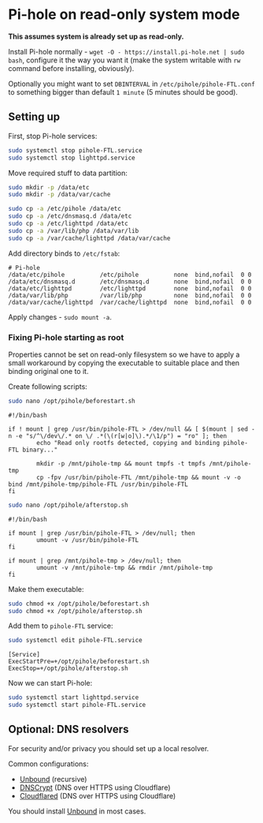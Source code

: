 # Pi-hole on read-only system mode

**This assumes system is already set up as read-only.**

Install Pi-hole normally - `wget -O - https://install.pi-hole.net | sudo bash`, configure it the way you want it (make the system writable with `rw` command before installing, obviously).

Optionally you might want to set `DBINTERVAL` in `/etc/pihole/pihole-FTL.conf` to something bigger than default `1 minute` (5 minutes should be good).

## Setting up

First, stop Pi-hole services:
```bash
sudo systemctl stop pihole-FTL.service
sudo systemctl stop lighttpd.service
```

Move required stuff to data partition:
```bash
sudo mkdir -p /data/etc
sudo mkdir -p /data/var/cache

sudo cp -a /etc/pihole /data/etc
sudo cp -a /etc/dnsmasq.d /data/etc
sudo cp -a /etc/lighttpd /data/etc
sudo cp -a /var/lib/php /data/var/lib
sudo cp -a /var/cache/lighttpd /data/var/cache
```

Add directory binds to `/etc/fstab`:
```
# Pi-hole
/data/etc/pihole          /etc/pihole          none  bind,nofail  0 0
/data/etc/dnsmasq.d       /etc/dnsmasq.d       none  bind,nofail  0 0
/data/etc/lighttpd        /etc/lighttpd        none  bind,nofail  0 0
/data/var/lib/php         /var/lib/php         none  bind,nofail  0 0
/data/var/cache/lighttpd  /var/cache/lighttpd  none  bind,nofail  0 0
```

Apply changes - `sudo mount -a`.

### Fixing Pi-hole starting as root

Properties cannot be set on read-only filesystem so we have to apply a small workaround by copying the executable to suitable place and then binding original one to it.

Create following scripts:

```bash
sudo nano /opt/pihole/beforestart.sh
```
```
#!/bin/bash

if ! mount | grep /usr/bin/pihole-FTL > /dev/null && [ $(mount | sed -n -e "s/^\/dev\/.* on \/ .*(\(r[w|o]\).*/\1/p") = "ro" ]; then
        echo "Read only rootfs detected, copying and binding pihole-FTL binary..."

        mkdir -p /mnt/pihole-tmp && mount tmpfs -t tmpfs /mnt/pihole-tmp
        cp -fpv /usr/bin/pihole-FTL /mnt/pihole-tmp && mount -v -o bind /mnt/pihole-tmp/pihole-FTL /usr/bin/pihole-FTL
fi
```

```bash
sudo nano /opt/pihole/afterstop.sh
```
```
#!/bin/bash

if mount | grep /usr/bin/pihole-FTL > /dev/null; then
        umount -v /usr/bin/pihole-FTL
fi

if mount | grep /mnt/pihole-tmp > /dev/null; then
        umount -v /mnt/pihole-tmp && rmdir /mnt/pihole-tmp
fi
```

Make them executable:
```bash
sudo chmod +x /opt/pihole/beforestart.sh
sudo chmod +x /opt/pihole/afterstop.sh
```

Add them to `pihole-FTL` service:

```bash
sudo systemctl edit pihole-FTL.service
```
```
[Service]
ExecStartPre=+/opt/pihole/beforestart.sh
ExecStop=+/opt/pihole/afterstop.sh
```

Now we can start Pi-hole:
```bash
sudo systemctl start lighttpd.service
sudo systemctl start pihole-FTL.service
```

## Optional: DNS resolvers

For security and/or privacy you should set up a local resolver.

Common configurations:
- [Unbound](/02-1%20Unbound.md) (recursive)
- [DNSCrypt](/02-2%20DNSCrypt.md) (DNS over HTTPS using Cloudflare)
- [Cloudflared](/02-3%20Cloudflared.md) (DNS over HTTPS using Cloudflare)

You should install [Unbound](/02-1%20Unbound.md) in most cases.
